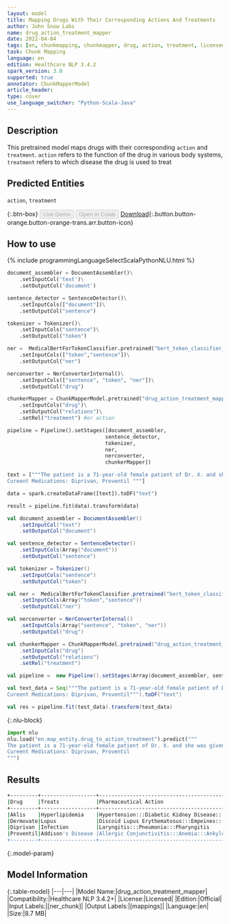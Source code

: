 ```yaml
---
layout: model
title: Mapping Drugs With Their Corresponding Actions And Treatments
author: John Snow Labs
name: drug_action_treatment_mapper
date: 2022-04-04
tags: [en, chunkmapping, chunkmapper, drug, action, treatment, licensed]
task: Chunk Mapping
language: en
edition: Healthcare NLP 3.4.2
spark_version: 3.0
supported: true
annotator: ChunkMapperModel
article_header:
type: cover
use_language_switcher: "Python-Scala-Java"
---
```


## Description

This pretrained model maps drugs with their corresponding `action` and `treatment`. `action` refers to the function of the drug in various body systems, `treatment` refers to which disease the drug is used to treat

## Predicted Entities

`action`, `treatment`

{:.btn-box}
<button class="button button-orange" disabled>Live Demo</button>
<button class="button button-orange" disabled>Open in Colab</button>
[Download](https://s3.amazonaws.com/auxdata.johnsnowlabs.com/clinical/models/drug_action_treatment_mapper_en_3.4.2_3.0_1649098201229.zip){:.button.button-orange.button-orange-trans.arr.button-icon}

## How to use



<div class="tabs-box" markdown="1">
{% include programmingLanguageSelectScalaPythonNLU.html %}

```python
document_assembler = DocumentAssembler()\
    .setInputCol('text')\
    .setOutputCol('document')

sentence_detector = SentenceDetector()\
    .setInputCols(["document"])\
    .setOutputCol("sentence")

tokenizer = Tokenizer()\
    .setInputCols("sentence")\
    .setOutputCol("token")

ner =  MedicalBertForTokenClassifier.pretrained("bert_token_classifier_drug_development_trials", "en", "clinical/models")\
    .setInputCols(["token","sentence"])\
    .setOutputCol("ner")

nerconverter = NerConverterInternal()\
    .setInputCols(["sentence", "token", "ner"])\
    .setOutputCol("drug")

chunkerMapper = ChunkMapperModel.pretrained("drug_action_treatment_mapper", "en", "clinical/models") \
    .setInputCols("drug")\
    .setOutputCol("relations")\
    .setRel("treatment") #or action

pipeline = Pipeline().setStages([document_assembler,
                                sentence_detector,
                                tokenizer,
                                ner,
                                nerconverter,
                                chunkerMapper])

text = ["""The patient is a 71-year-old female patient of Dr. X. and she was given Aklis and Dermovate.
Cureent Medications: Diprivan, Proventil """]

data = spark.createDataFrame([text]).toDF("text")

result = pipeline.fit(data).transform(data)
```
```scala
val document_assembler = DocumentAssembler()
    .setInputCol("text")
    .setOutputCol("document")

val sentence_detector = SentenceDetector()
    .setInputCols(Array("document"))
    .setOutputCol("sentence")

val tokenizer = Tokenizer()
    .setInputCols("sentence")
    .setOutputCol("token")

val ner =  MedicalBertForTokenClassifier.pretrained("bert_token_classifier_drug_development_trials", "en", "clinical/models")
    .setInputCols(Array("token","sentence"))
    .setOutputCol("ner")

val nerconverter = NerConverterInternal()
    .setInputCols(Array("sentence", "token", "ner"))
    .setOutputCol("drug")

val chunkerMapper = ChunkMapperModel.pretrained("drug_action_treatment_mapper", "en", "clinical/models")
    .setInputCols("drug")
    .setOutputCol("relations")
    .setRel("treatment")

val pipeline =  new Pipeline().setStages(Array(document_assembler, sentence_detector, tokenizer, ner, nerconverter, chunkerMapper ))

val text_data = Seq("""The patient is a 71-year-old female patient of Dr. X. and she was given Aklis and Dermovate.
Cureent Medications: Diprivan, Proventil""").toDF("text")

val res = pipeline.fit(test_data).transform(test_data)
```


{:.nlu-block}
```python
import nlu
nlu.load("en.map_entity.drug_to_action_treatment").predict("""
The patient is a 71-year-old female patient of Dr. X. and she was given Aklis and Dermovate.
Cureent Medications: Diprivan, Proventil
""")
```

</div>

## Results

```bash
+---------+------------------+--------------------------------------------------------------+
|Drug     |Treats            |Pharmaceutical Action                                         |
+---------+------------------+--------------------------------------------------------------+
|Aklis    |Hyperlipidemia    |Hypertension:::Diabetic Kidney Disease:::Cerebrovascular...   |
|Dermovate|Lupus             |Discoid Lupus Erythematosus:::Empeines:::Psoriasis:::Eczema...|
|Diprivan |Infection         |Laryngitis:::Pneumonia:::Pharyngitis                          |
|Proventil|Addison's Disease |Allergic Conjunctivitis:::Anemia:::Ankylosing Spondylitis     |
+---------+------------------+--------------------------------------------------------------+
```

{:.model-param}
## Model Information

{:.table-model}
|---|---|
|Model Name:|drug_action_treatment_mapper|
|Compatibility:|Healthcare NLP 3.4.2+|
|License:|Licensed|
|Edition:|Official|
|Input Labels:|[ner_chunk]|
|Output Labels:|[mappings]|
|Language:|en|
|Size:|8.7 MB|
